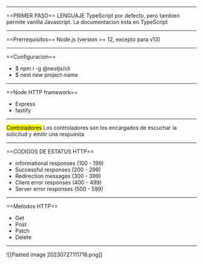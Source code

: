 ***
==PRIMER PASO==
LENGUAJE
TypeScript por defecto, pero tambien permite vanilla Javascript. La documentacion esta en TypeScript
***
==Prerrequisitos==
Node.js (version >= 12, excepto para v13)
***
==Configuracion==
- $ npm i -g @nestjs/cli
- $ nest new project-name 
***
==Node HTTP framework==
- Express
- fastify 
***
<mark>Controladores</mark>
Los controladores son los encargados de escuchar la solicitud y emitir una respuesta
***
==CODIGOS DE ESTATUS HTTP==
- informational responses (100 - 199)
- Successful responses (200 - 299)
- Redirection messages (300 - 399)
- Client error responses (400 - 499)
- Server error responses (500 - 599)
***
==Metodos HTTP==
- Get
- Post
- Patch
- Delete
***

![[Pasted image 20230727111718.png]]
